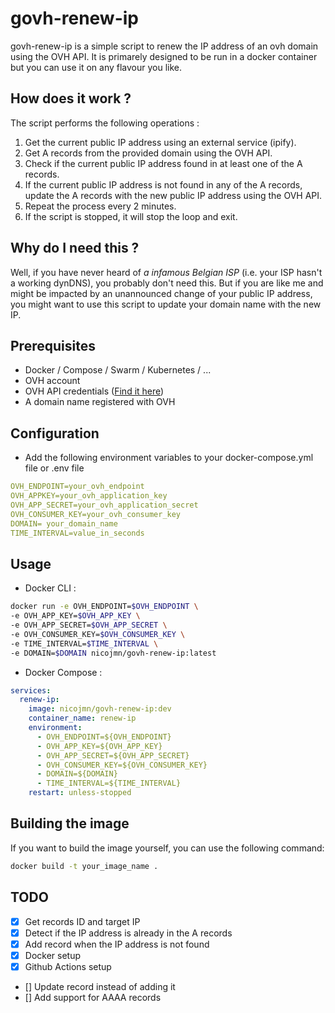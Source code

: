 # govh-renew-ip

govh-renew-ip is a simple script to renew the IP address of an ovh domain using the OVH API. It is primarely designed to be run in
a docker container but you can use it on any flavour you like.

## How does it work ?

The script performs the following operations :

1. Get the current public IP address using an external service (ipify).
2. Get A records from the provided domain using the OVH API.
3. Check if the current public IP address found in at least one of the A records.
4. If the current public IP address is not found in any of the A records, update the A records with the new public IP address using the OVH API.
5. Repeat the process every 2 minutes.
6. If the script is stopped, it will stop the loop and exit.

## Why do I need this ?

Well, if you have never heard of *a infamous Belgian ISP* (i.e. your ISP hasn't a working dynDNS), you probably don't need this. But if you are like me and might be impacted by an unannounced change of your public IP address, you might want to use this script to update your domain name with the new IP.

## Prerequisites

- Docker / Compose / Swarm / Kubernetes / ...
- OVH account
- OVH API credentials ([Find it here](https://api.ovh.com/createToken/))
- A domain name registered with OVH

## Configuration

- Add the following environment variables to your docker-compose.yml file or .env file

```yaml
OVH_ENDPOINT=your_ovh_endpoint
OVH_APPKEY=your_ovh_application_key
OVH_APP_SECRET=your_ovh_application_secret
OVH_CONSUMER_KEY=your_ovh_consumer_key
DOMAIN= your_domain_name
TIME_INTERVAL=value_in_seconds
```

## Usage

- Docker CLI :

```bash
docker run -e OVH_ENDPOINT=$OVH_ENDPOINT \
-e OVH_APP_KEY=$OVH_APP_KEY \
-e OVH_APP_SECRET=$OVH_APP_SECRET \
-e OVH_CONSUMER_KEY=$OVH_CONSUMER_KEY \
-e TIME_INTERVAL=$TIME_INTERVAL \
-e DOMAIN=$DOMAIN nicojmn/govh-renew-ip:latest
```

- Docker Compose :

```yaml
services:
  renew-ip:
    image: nicojmn/govh-renew-ip:dev
    container_name: renew-ip
    environment:
      - OVH_ENDPOINT=${OVH_ENDPOINT}
      - OVH_APP_KEY=${OVH_APP_KEY}
      - OVH_APP_SECRET=${OVH_APP_SECRET}
      - OVH_CONSUMER_KEY=${OVH_CONSUMER_KEY}
      - DOMAIN=${DOMAIN}
      - TIME_INTERVAL=${TIME_INTERVAL}
    restart: unless-stopped
```

## Building the image

If you want to build the image yourself, you can use the following command:

```bash
docker build -t your_image_name .
```

## TODO

- [x] Get records ID and target IP
- [x] Detect if the IP address is already in the A records
- [x] Add record when the IP address is not found
- [x] Docker setup
- [x] Github Actions setup
- [] Update record instead of adding it
- [] Add support for AAAA records
